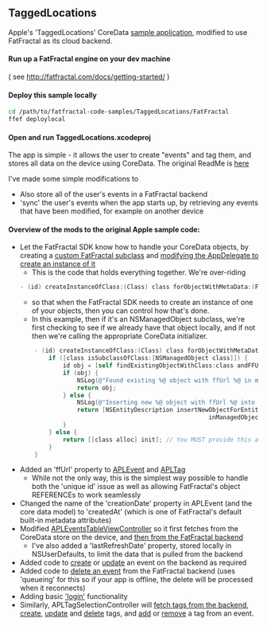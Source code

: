 ## TaggedLocations
Apple's 'TaggedLocations' CoreData [sample application](https://developer.apple.com/library/ios/samplecode/TaggedLocations/Introduction/Intro.html), modified to use FatFractal as its cloud backend.

#### Run up a FatFractal engine on your dev machine
( see http://fatfractal.com/docs/getting-started/ )
#### Deploy this sample locally
```Bash
cd /path/to/fatfractal-code-samples/TaggedLocations/FatFractal
ffef deploylocal
```
#### Open and run TaggedLocations.xcodeproj
The app is simple - it allows the user to create "events" and tag them, and stores all data on the device using CoreData. The original ReadMe is [here](ReadMe.txt)

I've made some simple modifications to
* Also store all of the user's events in a FatFractal backend
* 'sync' the user's events when the app starts up, by retrieving any events that have been modified, for example on another device

#### Overview of the mods to the original Apple sample code:
* Let the FatFractal SDK know how to handle your CoreData objects, by creating a [custom FatFractal subclass](TaggedLocations/APLAppDelegate.m#L58-L94) and [modifying the AppDelegate to create an instance of it](TaggedLocations/APLAppDelegate.m#L147-L160)
    * This is the code that holds everything together. We're over-riding
    ```Objective-C
    - (id) createInstanceOfClass:(Class) class forObjectWithMetaData:(FFMetaData *)objMetaData
    ```
    * so that when the FatFractal SDK needs to create an instance of one of your objects, then you can control how that's done.
    * In this example, then if it's an NSManagedObject subclass, we're first checking to see if we already have that object locally, and if not then we're calling the appropriate CoreData initializer.
    ```Objective-C
        - (id) createInstanceOfClass:(Class) class forObjectWithMetaData:(FFMetaData *)objMetaData {
            if ([class isSubclassOfClass:[NSManagedObject class]]) {
                id obj = [self findExistingObjectWithClass:class andFFUrl:objMetaData.ffUrl];
                if (obj) {
                    NSLog(@"Found existing %@ object with ffUrl %@ in managed context", NSStringFromClass(class), objMetaData.ffUrl);
                    return obj;
                } else {
                    NSLog(@"Inserting new %@ object with ffUrl %@ into managed context", NSStringFromClass(class), objMetaData.ffUrl);
                    return [NSEntityDescription insertNewObjectForEntityForName:NSStringFromClass(class)
                                                         inManagedObjectContext:self.managedObjectContext];
                }
            } else {
                return [[class alloc] init]; // You MUST provide this as a default
            }
        }
    ```
* Added an 'ffUrl' property to [APLEvent](TaggedLocations/APLEvent.h#L55) and [APLTag](TaggedLocations/APLTag.h#L55)
    * While not the only way, this is the simplest way possible to handle both the 'unique id' issue as well as allowing FatFractal's object REFERENCEs to work seamlessly
* Changed the name of the 'creationDate' property in APLEvent (and the core data model) to 'createdAt' (which is one of FatFractal's default built-in metadata attributes)
* Modified [APLEventsTableViewController](TaggedLocations/APLEventsTableViewController.m#L199-L205) so it first fetches from the CoreData store on the device, and [then from the FatFractal backend](TaggedLocations/APLEventsTableViewController.m#L149-L188)
    * I've also added a 'lastRefreshDate' property, stored locally in NSUserDefaults, to limit the data that is pulled from the backend
* Added code to [create](TaggedLocations/APLEventsTableViewController.m#L419-L433) or [update](TaggedLocations/APLEventsTableViewController.m#L405-L419) an event on the backend as required
* Added code to [delete an event](TaggedLocations/APLEventsTableViewController.m#L286) from the FatFractal backend (uses 'queueing' for this so if your app is offline, the delete will be processed when it reconnects)
* Adding basic ['login'](TaggedLocations/APLEvent.h#L58) functionality
* Similarly, APLTagSelectionController will [fetch tags from the backend](TaggedLocations/APLTagSelectionController.m#L125-L157), [create](TaggedLocations/APLTagSelectionController.m#L443), [update](TaggedLocations/APLTagSelectionController.m#L429) and [delete](TaggedLocations/APLTagSelectionController.m#L320) tags, and [add](TaggedLocations/APLTagSelectionController.m#L404) or [remove](TaggedLocations/APLTagSelectionController.m#L399) a tag from an event.
